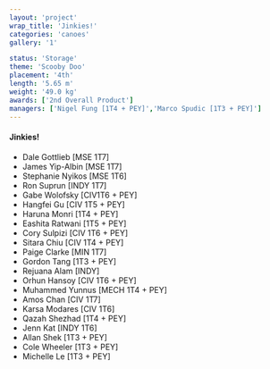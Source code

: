 ```yaml
---
layout: 'project'
wrap_title: 'Jinkies!'
categories: 'canoes'
gallery: '1'

status: 'Storage'
theme: 'Scooby Doo'
placement: '4th'
length: '5.65 m'
weight: '49.0 kg'
awards: ['2nd Overall Product']
managers: ['Nigel Fung [1T4 + PEY]','Marco Spudic [1T3 + PEY]']
---
```

#### Jinkies!

 - Dale Gottlieb [MSE 1T7]
 - James Yip-Albin [MSE 1T7]
 - Stephanie Nyikos [MSE 1T6]
 - Ron Suprun [INDY 1T7]
 - Gabe Wolofsky [CIV1T6 + PEY]
 - Hangfei Gu [CIV 1T5 + PEY]
 - Haruna Monri [1T4 + PEY]
 - Eashita Ratwani [1T5 + PEY]
 - Cory Sulpizi [CIV 1T6 + PEY]
 - Sitara Chiu [CIV 1T4 + PEY]
 - Paige Clarke [MIN 1T7]
 - Gordon Tang [1T3 + PEY]
 - Rejuana Alam [INDY]
 - Orhun Hansoy [CIV 1T6 + PEY]
 - Muhammed Yunnus [MECH 1T4 + PEY]
 - Amos Chan [CIV 1T7]
 - Karsa Modares [CIV 1T6]
 - Qazah Shezhad [1T4 + PEY]
 - Jenn Kat [INDY 1T6]
 - Allan Shek [1T3 + PEY]
 - Cole Wheeler [1T3 + PEY]
 - Michelle Le [1T3 + PEY]
 
 
